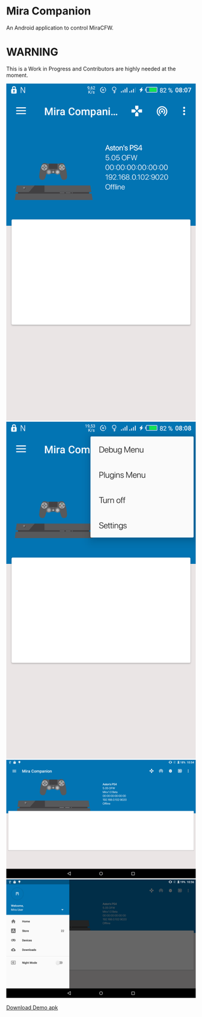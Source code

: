# Mira Companion

An Android application to control MiraCFW.


# WARNING

This is a Work in Progress and Contributors are highly needed at the moment.

<img src='screenshots/Screenshot_20180523-080724.png'></img>
<img src='screenshots/Screenshot_20180523-080830.png'></img>
<img src='screenshots/Screenshot_2018-05-23-10-54-47.png'></img>
<img src='screenshots/Screenshot_2018-05-23-10-56-30.png'></img>

 [Download Demo apk](https://github.com/AstonBraham/mira-toolbox/blob/master/Mira-Companion/demo/app-debug.apk)
